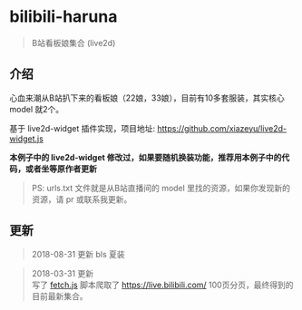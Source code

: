 # bilibili-haruna

> B站看板娘集合 (live2d)

## 介绍

心血来潮从B站扒下来的看板娘（22娘，33娘），目前有10多套服装，其实核心 model 就2个。

基于 live2d-widget 插件实现，项目地址: <https://github.com/xiazeyu/live2d-widget.js>

**本例子中的 live2d-widget 修改过，如果要随机换装功能，推荐用本例子中的代码，或者坐等原作者更新**

> PS: urls.txt 文件就是从B站直播间的 model 里找的资源，如果你发现新的资源，请 pr 或联系我更新。

## 更新

> 2018-08-31 更新 bls 夏装

> 2018-03-31 更新  
> 写了 [fetch.js](fetch.js) 脚本爬取了 <https://live.bilibili.com/> 100页分页，最终得到的目前最新集合。
